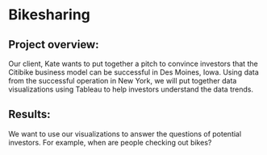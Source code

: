 # Bikesharing

## Project overview:
Our client, Kate wants to put together a pitch to convince investors that the Citibike business model can be successful in Des Moines, Iowa. Using data from the successful operation in New York, we will put together data visualizations using Tableau to help investors understand the data trends.

## Results:
We want to use our visualizations to answer the questions of potential investors. For example, when are people checking out bikes? 